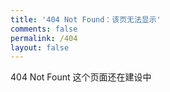 ```yaml
---
title: '404 Not Found：该页无法显示'
comments: false
permalink: /404
layout: false
---
```

404 Not Fount
这个页面还在建设中
